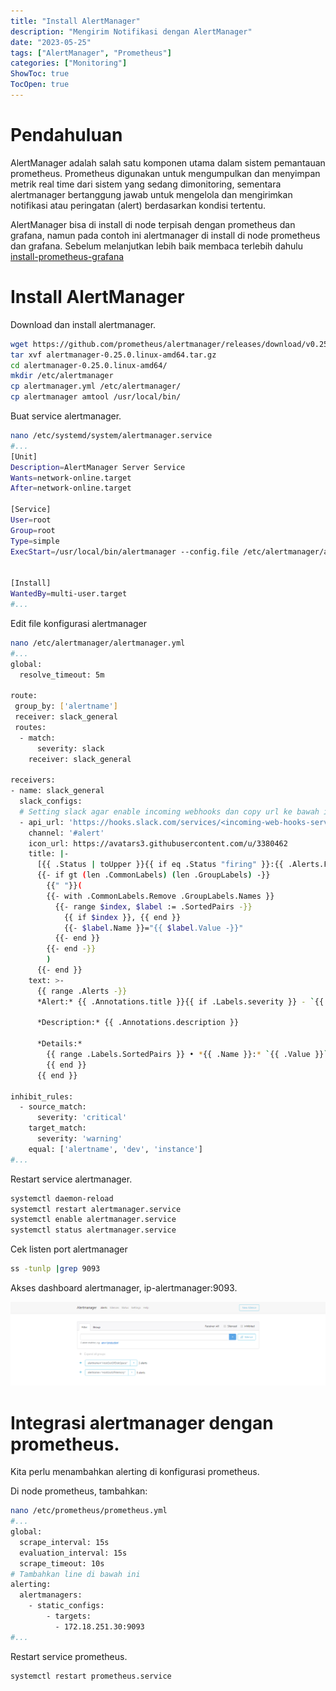 ```yaml
---
title: "Install AlertManager"
description: "Mengirim Notifikasi dengan AlertManager"
date: "2023-05-25"
tags: ["AlertManager", "Prometheus"]
categories: ["Monitoring"]
ShowToc: true
TocOpen: true
---
```


# Pendahuluan

AlertManager adalah salah satu komponen utama dalam sistem pemantauan prometheus. Prometheus digunakan untuk mengumpulkan dan menyimpan metrik real time dari sistem yang sedang dimonitoring, sementara alertmanager bertanggung jawab untuk mengelola dan mengirimkan notifikasi atau peringatan (alert) berdasarkan kondisi tertentu.

AlertManager bisa di install di node terpisah dengan prometheus dan grafana, namun pada contoh ini alertmanager di install di node prometheus dan grafana. Sebelum melanjutkan lebih baik membaca terlebih dahulu [install-prometheus-grafana](https://blog.opstekel.com/posts/prometheus-grafana/)

# Install AlertManager

Download dan install alertmanager.

```bash
wget https://github.com/prometheus/alertmanager/releases/download/v0.25.0/alertmanager-0.25.0.linux-amd64.tar.gz
tar xvf alertmanager-0.25.0.linux-amd64.tar.gz
cd alertmanager-0.25.0.linux-amd64/
mkdir /etc/alertmanager
cp alertmanager.yml /etc/alertmanager/
cp alertmanager amtool /usr/local/bin/
```

Buat service alertmanager.

```bash
nano /etc/systemd/system/alertmanager.service
#...
[Unit]
Description=AlertManager Server Service
Wants=network-online.target
After=network-online.target

[Service]
User=root
Group=root
Type=simple
ExecStart=/usr/local/bin/alertmanager --config.file /etc/alertmanager/alertmanager.yml --web.external-url=http://<ip-node-alertmanager>:9093


[Install]
WantedBy=multi-user.target
#...
```

Edit file konfigurasi alertmanager

```bash
nano /etc/alertmanager/alertmanager.yml
#...
global:
  resolve_timeout: 5m

route:
 group_by: ['alertname']
 receiver: slack_general
 routes:
  - match:
      severity: slack
    receiver: slack_general

receivers:
- name: slack_general
  slack_configs:
  # Setting slack agar enable incoming webhooks dan copy url ke bawah ini (optional).
  - api_url: 'https://hooks.slack.com/services/<incoming-web-hooks-service>'
    channel: '#alert'
    icon_url: https://avatars3.githubusercontent.com/u/3380462
    title: |-
      [{{ .Status | toUpper }}{{ if eq .Status "firing" }}:{{ .Alerts.Firing | len }}{{ end }}] {{ .CommonLabels.alertname }} for {{ .CommonLabels.job }}
      {{- if gt (len .CommonLabels) (len .GroupLabels) -}}
        {{" "}}(
        {{- with .CommonLabels.Remove .GroupLabels.Names }}
          {{- range $index, $label := .SortedPairs -}}
            {{ if $index }}, {{ end }}
            {{- $label.Name }}="{{ $label.Value -}}"
          {{- end }}
        {{- end -}}
        )
      {{- end }}
    text: >-
      {{ range .Alerts -}}
      *Alert:* {{ .Annotations.title }}{{ if .Labels.severity }} - `{{ .Labels.severity }}`{{ end }}

      *Description:* {{ .Annotations.description }}

      *Details:*
        {{ range .Labels.SortedPairs }} • *{{ .Name }}:* `{{ .Value }}`
        {{ end }}
      {{ end }}

inhibit_rules:
  - source_match:
      severity: 'critical'
    target_match:
      severity: 'warning'
    equal: ['alertname', 'dev', 'instance']
#...
```

Restart service alertmanager.

```bash
systemctl daemon-reload
systemctl restart alertmanager.service
systemctl enable alertmanager.service
systemctl status alertmanager.service
```

Cek listen port alertmanager

```bash
ss -tunlp |grep 9093
```

Akses dashboard alertmanager, ip-alertmanager:9093. 

![](/images/alertmanager.png)

# Integrasi alertmanager dengan prometheus.

Kita perlu menambahkan alerting di konfigurasi prometheus.

Di node prometheus, tambahkan:

```bash
nano /etc/prometheus/prometheus.yml
#...
global:
  scrape_interval: 15s
  evaluation_interval: 15s
  scrape_timeout: 10s
# Tambahkan line di bawah ini
alerting:
  alertmanagers:
    - static_configs:
        - targets:
          - 172.18.251.30:9093
#...
```

Restart service prometheus.

```bash
systemctl restart prometheus.service
```